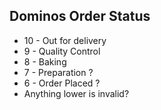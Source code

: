 Dominos Order Status
---------------------

* 10 - Out for delivery
* 9 - Quality Control
* 8 - Baking
* 7 - Preparation ?
* 6 - Order Placed ?
* Anything lower is invalid? 
